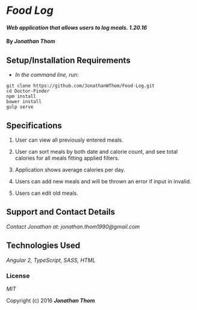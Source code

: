 # _Food Log_

#### _Web application that allows users to log meals. 1.20.16_

#### By _**Jonathan Thom**_

## Setup/Installation Requirements

* _In the command line, run:_
```
git clone https://github.com/JonathanWThom/Food-Log.git
cd Doctor-Finder
npm install
bower install
gulp serve
```

## Specifications
1. User can view all previously entered meals.

2. User can sort meals by both date and calorie count, and see total calories for all meals fitting applied filters.

3. Application shows average calories per day.

4. Users can add new meals and will be thrown an error if input in invalid.

5. Users can edit old meals.

## Support and Contact Details

_Contact Jonathan at: jonathan.thom1990@gmail.com_

## Technologies Used

_Angular 2, TypeScript, SASS, HTML_

### License

*MIT*

Copyright (c) 2016 **_Jonathan Thom_**
